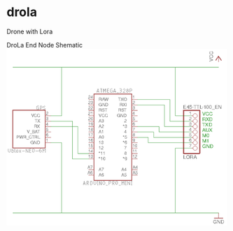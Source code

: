 ﻿# drola
Drone with Lora

DroLa End Node Shematic
![Alt text](/Figures/drola_end_node_shm.png?raw=true "Optional Title")